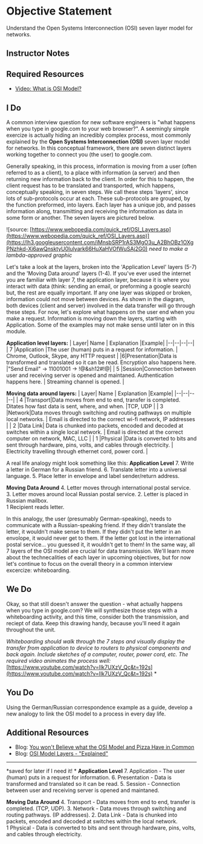 # Objective Statement
Understand the Open Systems Interconnection (OSI) seven layer model for networks.
  
## Instructor Notes


## Required Resources

- [Video: What is OSI Model?]([https://www.youtube.com/watch?v=Ilk7UXzV_Qc](https://www.youtube.com/watch?v=Ilk7UXzV_Qc))

## I Do

 A common interview question for new software engineers is "what happens when you type in google.com to your web browser?". A seemingly simple exercize is actually hiding an incredibly complex process, most commonly explained by the **Open Systems Interconnection (OSI)** seven layer model for networks. In this conceptual framework, there are seven distinct layers working together to connect you (the user) to google.com. 

Generally speaking, in this process, information is moving from a user (often referred to as a client), to a place with information (a server) and then returning new information back to the client. In order for this to happen, the client request has to be translated and transported, which happens, conceptually speaking, in seven steps. We call these steps 'layers', since lots of sub-protocols occur at each.  These sub-protocols are grouped, by the function preformed, into layers. Each layer has a unique job, and passes information along, transmitting and receiving the information as data in some form or another. The seven layers are pictured below. 

![source: [https://www.webopedia.com/quick_ref/OSI_Layers.asp](https://www.webopedia.com/quick_ref/OSI_Layers.asp)](https://lh3.googleusercontent.com/iMnsbSRP1rAS3MgO3u_A2BhOBz1OXgPNzhkd-Xi6awQnsktyU0Iulyark66HuXaHVOfWuSAj2G0) *need to make a lambda-approved graphic*
 
Let's take a look at the layers, broken into the 'Application Level' layers (5-7) and the 'Moving Data around' layers (1-4). If you've ever used the internet you are familiar with layer 7, the application layer, because it is where you interact with data (think: sending an email, or preforming a google search) but, the rest are equally important. If any one layer was skipped or broken, information could not move between devices. As shown in the diagram, both devices (client and server) involved in the data transfer will go through these steps. For now, let's explore what happens on the user end when you make a request. Information is moving down the layers, starting with Application.  Some of the examples may not make sense until later on in this module. 

**Application level layers:** 
| Layer| Name | Explanation |Example|
|--|--|--|--|
| 7 |Application |The user (human) puts in a request for information. | Chrome, Outlook, Skype, any HTTP request |
|6|Presentation|Data is transformed and translated so it can be read. Encryption also happens here. |"Send Email" -> 11001001 -> !@&sh12#!@|
| 5 |Session|Connection between user and receiving server is opened and maintaned. Authentication happens here. | Streaming channel is opened. |

**Moving data around layers:** 
| Layer| Name | Explanation |Example|
|--|--|--|--|
| 4 |Transport|Data moves from end to end, transfer is completed. Ditates how fast data is sent, where, and when. |TCP, UDP |
| 3 |Network|Data moves through switching and routing pathways on multiple local networks. | Email is directed to the correct wi-fi network, IP addresses |
| 2 |Data Link| Data is chunked into packets, encoded and decoded at switches within a single local network. | Email is directed at the correct computer on network, MAC, LLC |
| 1 |Physical  |Data is converted to bits and sent through hardware, pins, volts, and cables through electricity.  | Electricity travelling through ethernet cord, power cord.  |

A real life analogy might look something like this: 
**Application Level**
 7. Write a letter in German for a Russian friend. 
 6. Translate letter into a universal language. 
 5. Place letter in envelope and label sender/return address. 

**Moving Data Around**
 4. Letter moves through international postal service. 
 3. Letter moves around local Russian postal service. 
 2. Letter is placed in Russian mailbox.  
 1 Recipient reads letter.  

In this analogy, the user (presumably German-speaking), needs to communicate with a Russian-speaking friend. If they didn't translate the letter, it wouldn't make sense to them. If they didn't put the letter in an envolope, it would never get to them. If the letter got lost in the international postal service... you guessed it, it wouldn't get to them! In the same way, all 7 layers of the OSI model are crucial for data transmission. We'll learn more about the technecalities of each layer in upcoming objectives, but for now let's continue to focus on the overall theory in a common interview excercize: whiteboarding. 

## We Do
Okay, so that still doesn't answer the question - what actually happens when you type in google.com? We will synthesize those steps with a whiteboarding activity, and this time, consider both the transmission, and reciept of data. Keep this drawing handy, because you'll need it again throughout the unit. 

  *Whiteboarding should walk through the 7 steps and visually display the transfer from application to device to routers to physical components and back again. Include sketches of a computer, router, power cord, etc. 
The required video animates the process well:*[https://www.youtube.com/watch?v=Ilk7UXzV_Qc&t=192s](https://www.youtube.com/watch?v=Ilk7UXzV_Qc&t=192s) *

## You Do
Using the German/Russian correspondence example as a guide, develop a new analogy to link the OSI model to a process in every day life. 

## Additional Resources
- Blog: [You won't Believe what the OSI Model and Pizza Have in Common](https://www.versatek.com/blog/you-wont-believe-what-the-osi-model-and-pizza-have-in-common/)
- Blog: [OSI Model Layers - "Explained"](https://medium.com/learn-with-the-lean-programmer/osi-model-layers-explained-ee1d43058c1f)

  


---------
*saved for later if I need it! *
**Application Level**
 7. Application - The user (human) puts in a request for information.
 6. Presentation - Data is transformed and translated so it can be read.
 5. Session - Connection between user and receiving server is opened and maintaned.

**Moving Data Around**
 4. Transport - Data moves from end to end, transfer is completed. (TCP, UDP).
 3. Network - Data moves through switching and routing pathways. (IP addresses).
 2. Data Link - Data is chunked into packets, encoded and decoded at switches within the local network.  
 1 Physical - Data is converted to bits and sent through hardware, pins, volts, and cables through electricity. 

<!--stackedit_data:
eyJoaXN0b3J5IjpbNzI5MDUxMTQwLC00NzExMjQyNTcsMTYzMz
g1ODU0MCwxNzk2MzgzNjkxLDE0MDM2NTY2NTBdfQ==
-->